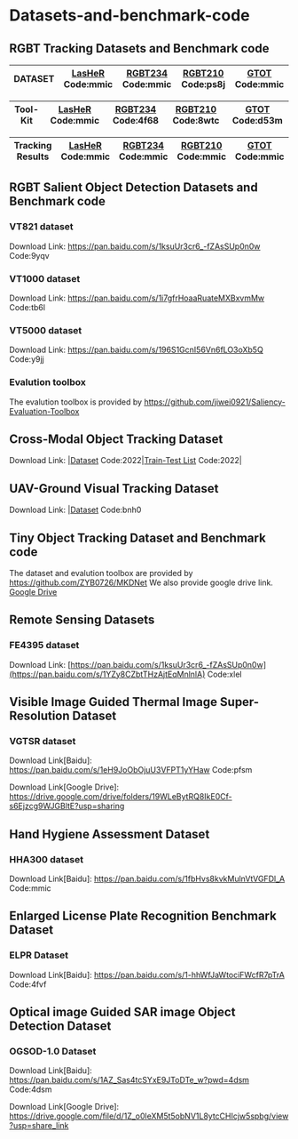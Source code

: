 # Datasets-and-benchmark-code 

## RGBT Tracking Datasets and Benchmark code


| DATASET | [LasHeR](https://pan.baidu.com/s/1b8Lm1plmLVY2dkI24wV6qg) Code:mmic | [RGBT234](https://pan.baidu.com/s/16kANBIbrXA2v6KjlJi8wLw) Code:mmic | [RGBT210](https://pan.baidu.com/s/1FClmX0SH3WarcczkEQbmwA) Code:ps8j |[GTOT](https://pan.baidu.com/s/1sf49H1nZr7Aly4Ex0WqTfA) Code:mmic|
| ------------- | ------------- | ------------- | ------------- |------------- |

| Tool-Kit | [LasHeR](https://pan.baidu.com/s/1SDohdsXcEkubF_pS_o43jw) Code:mmic | [RGBT234](https://pan.baidu.com/s/1UksOGtD2yl6k8mtB-Wr39A) Code:4f68 | [RGBT210](https://pan.baidu.com/s/1KHMlbhu5R29CJvundGL4Sw) Code:8wtc |[GTOT](https://pan.baidu.com/s/1iVVAXS4LZLvoQSGQnz7ROw) Code:d53m|
| ------------- | ------------- | ------------- | ------------- |------------- |

| Tracking Results | [LasHeR](https://pan.baidu.com/s/1P7_9EsIFvH7rXwLEIiDQGw) Code:mmic | [RGBT234](https://pan.baidu.com/s/1pnyf7FTFLL0fOenS5vkqGw) Code:mmic | [RGBT210](https://pan.baidu.com/s/1c46jFGNCwrepAl-UI1YnpQ) Code:mmic |[GTOT](https://pan.baidu.com/s/1V1WBeI0Kq3M6Rd_0L6B6iA) Code:mmic|
| ------------- | ------------- | ------------- | ------------- |------------- |


## RGBT Salient Object Detection Datasets and Benchmark code
### VT821 dataset
Download Link: https://pan.baidu.com/s/1ksuUr3cr6_-fZAsSUp0n0w Code:9yqv
### VT1000 dataset
Download Link: https://pan.baidu.com/s/1i7gfrHoaaRuateMXBxvmMw Code:tb6l
### VT5000 dataset
Download Link: https://pan.baidu.com/s/196S1GcnI56Vn6fLO3oXb5Q Code:y9jj
### Evalution toolbox
The evalution toolbox is provided by https://github.com/jiwei0921/Saliency-Evaluation-Toolbox

## Cross-Modal Object Tracking Dataset
Download Link: |[Dataset](https://pan.baidu.com/s/1GUY2KOU2chF7NZX_Q8rCWQ) Code:2022|[Train-Test List](https://pan.baidu.com/s/1tjJY851HbaHrOO6zxAPxAA) Code:2022|

## UAV-Ground Visual Tracking Dataset
Download Link: |[Dataset](https://pan.baidu.com/s/1UjzbUHwebMFPkj0GNi0dbw?pwd=bnh0) Code:bnh0


## Tiny Object Tracking Dataset and Benchmark code
The dataset and evalution toolbox are provided by https://github.com/ZYB0726/MKDNet
We also provide google drive link. [Google Drive](https://drive.google.com/drive/folders/1dK05KfpIoVHQnOwuKEE3vnW8jPF9zdZf?usp=share_link)

## Remote Sensing Datasets
### FE4395 dataset
Download Link: [https://pan.baidu.com/s/1ksuUr3cr6_-fZAsSUp0n0w](https://pan.baidu.com/s/1YZy8CZbtTHzAjtEqMnlnlA) Code:xlel

## Visible Image Guided Thermal Image Super-Resolution Dataset
### VGTSR dataset
Download Link[Baidu]: https://pan.baidu.com/s/1eH9JoObOjuU3VFPT1yYHaw Code:pfsm

Download Link[Google Drive]: https://drive.google.com/drive/folders/19WLeBytRQ8IkE0Cf-s6Ejzcg9WJGBltE?usp=sharing

## Hand Hygiene Assessment Dataset
### HHA300 dataset
Download Link[Baidu]: https://pan.baidu.com/s/1fbHvs8kvkMulnVtVGFDl_A Code:mmic

## Enlarged License Plate Recognition Benchmark Dataset
### ELPR Dataset
Download Link[Baidu]: https://pan.baidu.com/s/1-hhWfJaWtociFWcfR7pTrA Code:4fvf

## Optical image Guided SAR image Object Detection  Dataset
### OGSOD-1.0 Dataset
Download Link[Baidu]: https://pan.baidu.com/s/1AZ_Sas4tcSYxE9JToDTe_w?pwd=4dsm Code:4dsm

Download Link[Google Drive]: https://drive.google.com/file/d/1Z_o0leXM5t5obNV1L8ytcCHIcjw5spbg/view?usp=share_link

